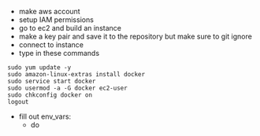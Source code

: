 - make aws account
- setup IAM permissions
- go to ec2 and build an instance
- make a key pair and save it to the repository but make sure to git ignore
- connect to instance
- type in these commands

```
sudo yum update -y
sudo amazon-linux-extras install docker
sudo service start docker
sudo usermod -a -G docker ec2-user
sudo chkconfig docker on
logout
```
- fill out env_vars:
  - do